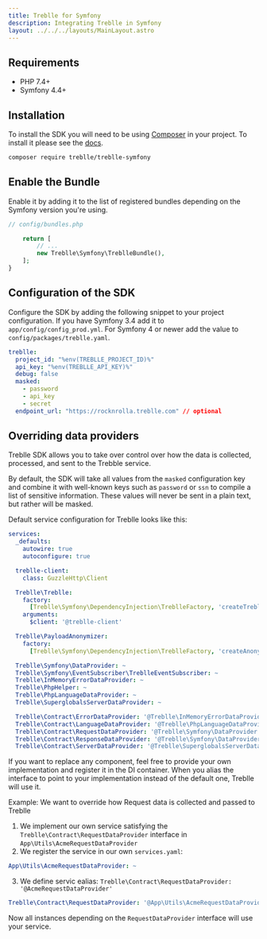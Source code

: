 ```yaml
---
title: Treblle for Symfony
description: Integrating Treblle in Symfony
layout: ../../../layouts/MainLayout.astro
---
```


## Requirements

- PHP 7.4+
- Symfony 4.4+

## Installation

To install the SDK you will need to be using [Composer]([https://getcomposer.org)
in your project. To install it please see the [docs](https://getcomposer.org/download).

```bash
composer require treblle/treblle-symfony
```

## Enable the Bundle

Enable it by adding it to the list of registered bundles depending on the Symfony version you're using.

```php
// config/bundles.php

    return [
        // ...
        new Treblle\Symfony\TreblleBundle(),
    ];
}
```

## Configuration of the SDK

Configure the SDK by adding the following snippet to your project configuration. If you have Symfony 3.4 add it
to `app/config/config_prod.yml`. For Symfony 4 or newer add the value to `config/packages/treblle.yaml`.

```yaml
treblle:
  project_id: "%env(TREBLLE_PROJECT_ID)%"
  api_key: "%env(TREBLLE_API_KEY)%"
  debug: false
  masked:
    - password
    - api_key
    - secret
  endpoint_url: "https://rocknrolla.treblle.com" // optional
```

## Overriding data providers

Treblle SDK allows you to take over control over how the data is collected, processed, and sent to the Trebble service.

By default, the SDK will take all values from the `masked` configuration key and combine it with well-known keys such as
`password` or `ssn` to compile a list of sensitive information. These values will never be sent in a plain text, but
rather will be masked.

Default service configuration for Treblle looks like this:

```yaml
services:
  _defaults:
    autowire: true
    autoconfigure: true

  treblle-client:
    class: GuzzleHttp\Client

  Treblle\Treblle:
    factory:
      [Treblle\Symfony\DependencyInjection\TreblleFactory, 'createTreblle']
    arguments:
      $client: '@treblle-client'

  Treblle\PayloadAnonymizer:
    factory:
      [Treblle\Symfony\DependencyInjection\TreblleFactory, 'createAnonymizer']

  Treblle\Symfony\DataProvider: ~
  Treblle\Symfony\EventSubscriber\TreblleEventSubscriber: ~
  Treblle\InMemoryErrorDataProvider: ~
  Treblle\PhpHelper: ~
  Treblle\PhpLanguageDataProvider: ~
  Treblle\SuperglobalsServerDataProvider: ~

  Treblle\Contract\ErrorDataProvider: '@Treblle\InMemoryErrorDataProvider'
  Treblle\Contract\LanguageDataProvider: '@Treblle\PhpLanguageDataProvider'
  Treblle\Contract\RequestDataProvider: '@Treblle\Symfony\DataProvider'
  Treblle\Contract\ResponseDataProvider: '@Treblle\Symfony\DataProvider'
  Treblle\Contract\ServerDataProvider: '@Treblle\SuperglobalsServerDataProvider'
```

If you want to replace any component, feel free to provide your own implementation and register it in the DI container.
When you alias the interface to point to your implementation instead of the default one, Treblle will use it.

Example: We want to override how Request data is collected and passed to Treblle

1. We implement our own service satisfying the `Treblle\Contract\RequestDataProvider` interface in `App\Utils\AcmeRequestDataProvider`
2. We register the service in our own `services.yaml`:

```yaml
App\Utils\AcmeRequestDataProvider: ~
```

3. We define servic ealias: `Treblle\Contract\RequestDataProvider: '@AcmeRequestDataProvider'`

```yaml
Treblle\Contract\RequestDataProvider: '@App\Utils\AcmeRequestDataProvider'
```

Now all instances depending on the `RequestDataProvider` interface will use your service.
